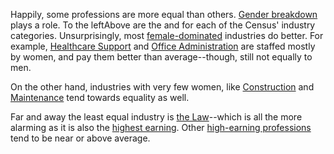 Happily, some professions are more equal than others. <a href="#" class="topgraph-link axis-control" data-state="proportion-gap">Gender breakdown</a> plays a role. <span class="wide">To the left</span><span class="narrow">Above</span> are the <span class="topgraph-leftaxis"></span> and <span class="topgraph-rightaxis"></span> for each of the Census' industry categories. Unsurprisingly, most <a href="#" class="topgraph-link highlight-control" data-state="female-dominated">female-dominated</a> industries do better. For example, <a href="#" class="topgraph-active" data-active="health_support">Healthcare Support</a> and <a href="#" class="topgraph-active" data-active="admin_support">Office Administration</a> are staffed mostly by women, and pay them better than average--though, still not equally to men.

On the other hand, industries with very few women, like <a href="#" class="topgraph-active" data-active="construction">Construction</a> and <a href="#" class="topgraph-active" data-active="maintenance">Maintenance</a> tend towards equality as well.

Far and away the least equal industry is <a href="#" class="topgraph-active" data-active="law">the Law</a>--which is all the more alarming as it is also the <a href="#" class="topgraph-link axis-control" data-state="income-gap">highest earning</a>. Other <a href="#" class="topgraph-link highlight-control" data-state="high-earning">high-earning professions</a> tend to be near or above average.
